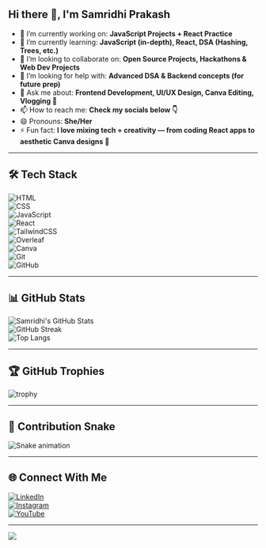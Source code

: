 ## Hi there 👋, I'm Samridhi Prakash  

<!--
**Samridhi-2007/Samridhi-2007** is a ✨ _special_ ✨ repository because its `README.md` (this file) appears on your GitHub profile.
-->

- 🔭 I’m currently working on: **JavaScript Projects + React Practice**  
- 🌱 I’m currently learning: **JavaScript (in-depth), React, DSA (Hashing, Trees, etc.)**  
- 👯 I’m looking to collaborate on: **Open Source Projects, Hackathons & Web Dev Projects**  
- 🤔 I’m looking for help with: **Advanced DSA & Backend concepts (for future prep)**  
- 💬 Ask me about: **Frontend Development, UI/UX Design, Canva Editing, Vlogging 🎥**  
- 📫 How to reach me: **Check my socials below 👇**  
- 😄 Pronouns: **She/Her**  
- ⚡ Fun fact: **I love mixing tech + creativity — from coding React apps to aesthetic Canva designs 💜**  

---

## 🛠️ Tech Stack
![HTML](https://img.shields.io/badge/Code-HTML-orange?logo=html5&logoColor=white)  
![CSS](https://img.shields.io/badge/Code-CSS-blue?logo=css3&logoColor=white)  
![JavaScript](https://img.shields.io/badge/Code-JavaScript-yellow?logo=javascript&logoColor=black)  
![React](https://img.shields.io/badge/Framework-React-blue?logo=react&logoColor=white)  
![TailwindCSS](https://img.shields.io/badge/Style-TailwindCSS-38B2AC?logo=tailwind-css&logoColor=white)  
![Overleaf](https://img.shields.io/badge/Docs-Overleaf-green?logo=latex&logoColor=white)  
![Canva](https://img.shields.io/badge/Design-Canva-00C4CC?logo=canva&logoColor=white)  
![Git](https://img.shields.io/badge/Tool-Git-red?logo=git&logoColor=white)  
![GitHub](https://img.shields.io/badge/Tool-GitHub-black?logo=github&logoColor=white)  

---

## 📊 GitHub Stats
![Samridhi's GitHub Stats](https://github-readme-stats.vercel.app/api?username=Samridhi-2007&show_icons=true&theme=radical&count_private=true)  
![GitHub Streak](https://streak-stats.demolab.com?user=Samridhi-2007&theme=radical&hide_border=true)  
![Top Langs](https://github-readme-stats.vercel.app/api/top-langs/?username=Samridhi-2007&layout=compact&theme=vision-friendly-dark)

---

## 🏆 GitHub Trophies
![trophy](https://github-profile-trophy.vercel.app/?username=Samridhi-2007&theme=onedark&margin-w=10&margin-h=10)

---

## 🐍 Contribution Snake
![Snake animation](https://github.com/Samridhi-2007/Samridhi-2007/blob/output/snake.svg)


---

## 🌐 Connect With Me
[![LinkedIn](https://img.shields.io/badge/LinkedIn-Samridhi%20Prakash-blue?style=flat-square&logo=linkedin)](https://www.linkedin.com/in/samridhi-prakash-a5a4a52bb)  
[![Instagram](https://img.shields.io/badge/Instagram-@samridhi.pink-purple?style=flat-square&logo=instagram)](https://instagram.com/_samridhi_0720/)  
[![YouTube](https://img.shields.io/badge/YouTube-Samridhi%20Vlogs-red?style=flat-square&logo=youtube)](https://youtube.com/)  

---

<!-- Footer Wave -->
<img src="https://capsule-render.vercel.app/api?type=waving&color=gradient&height=80&section=footer"/>
